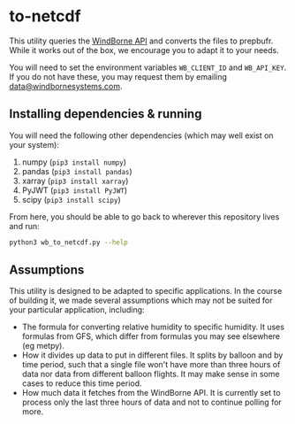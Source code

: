 # to-netcdf

This utility queries the [WindBorne API](https://windbornesystems.com/docs/api) and converts the files to prepbufr.
While it works out of the box, we encourage you to adapt it to your needs.

You will need to set the environment variables `WB_CLIENT_ID` and `WB_API_KEY`.
If you do not have these, you may request them by emailing data@windbornesystems.com.

## Installing dependencies & running

You will need the following other dependencies (which may well exist on your system):
1. numpy (`pip3 install numpy`)
2. pandas (`pip3 install pandas`)
3. xarray (`pip3 install xarray`)
4. PyJWT (`pip3 install PyJWT`)
5. scipy (`pip3 install scipy`)

From here, you should be able to go back to wherever this repository lives and run:
```bash
python3 wb_to_netcdf.py --help
```

## Assumptions
This utility is designed to be adapted to specific applications.
In the course of building it, we made several assumptions which may not be suited for your particular application, including:
- The formula for converting relative humidity to specific humidity. It uses formulas from GFS, which differ from formulas you may see elsewhere (eg metpy).
- How it divides up data to put in different files. It splits by balloon and by time period, such that a single file won't have more than three hours of data nor data from different balloon flights. It may make sense in some cases to reduce this time period.
- How much data it fetches from the WindBorne API. It is currently set to process only the last three hours of data and not to continue polling for more.
